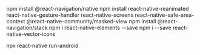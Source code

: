 npm install @react-navigation/native
npm install react-native-reanimated react-native-gesture-handler react-native-screens react-native-safe-area-context @react-native-community/masked-view
npm install @react-navigation/stack
npm i react-native-elements --save
npm i --save react-native-vector-icons

npx react-native run-android